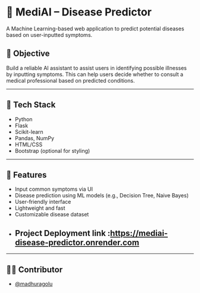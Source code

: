 # 🧠 MediAI – Disease Predictor

A Machine Learning-based web application to predict potential diseases based on user-inputted symptoms.

## 📌 Objective

Build a reliable AI assistant to assist users in identifying possible illnesses by inputting symptoms. This can help users decide whether to consult a medical professional based on predicted conditions.

---

## 🔧 Tech Stack

- Python
- Flask
- Scikit-learn
- Pandas, NumPy
- HTML/CSS
- Bootstrap (optional for styling)

---

## 🚀 Features

- Input common symptoms via UI
- Disease prediction using ML models (e.g., Decision Tree, Naive Bayes)
- User-friendly interface
- Lightweight and fast
- Customizable disease dataset
- ## Project Deployment link :https://mediai-disease-predictor.onrender.com

---

## 👩‍💻 Contributor

- [@madhuragolu](https://github.com/madhuragolu)


